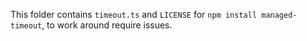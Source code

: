 This folder contains `timeout.ts` and `LICENSE` for `npm install managed-timeout`, to work around require issues.
